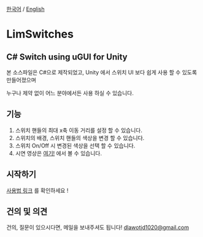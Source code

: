 [한국어]()  /  [English]()

LimSwitches
===========
C# Switch using uGUI for Unity
-----------------------------
본 소스파일은 C#으로 제작되었고, Unity 에서 스위치 UI 보다 쉽게 사용 할 수 있도록 만들어졌으며

누구나 제약 없이 어느 분야에서든 사용 하실 수 있습니다.


## 기능
1. 스위치 핸들의 최대 x축 이동 거리를 설정 할 수 있습니다.
2. 스위치의 배경, 스위치 핸들의 색상을 변경 할 수 있습니다.
3. 스위치 On/Off 시 변경된 색상을 선택 할 수 있습니다.
4. 시연 영상은 [여기!]() 에서 볼 수 있습니다.


## 시작하기
[사용법 링크](https://blog.naver.com/lonely_2/221674536233) 를 확인하세요 !

## 건의 및 의견
건의, 질문이 있으시다면, 메일을 보내주셔도 됩니다!
dlawotjd1020@gmail.com